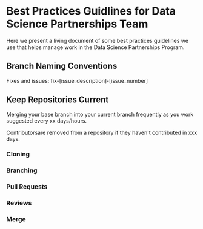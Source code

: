 # Best Practices Guidlines for Data Science Partnerships Team

Here we present a living document of some best practices guidelines we use that helps manage work in the Data Science Partnerships Program. 

## Branch Naming Conventions

Fixes and issues: fix-[issue_description]-[issue_number]


## Keep Repositories Current

Merging your base branch into your current branch frequently as you work suggested every xx days/hours.

Contributorsare removed from a repository if they haven't contributed in xxx days.

### Cloning

### Branching

### Pull Requests

### Reviews

### Merge


